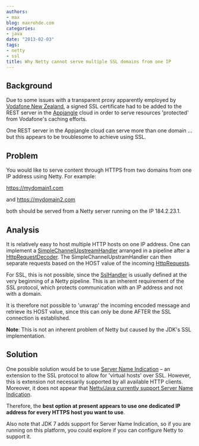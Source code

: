 ```yaml
---
authors:
- max
blog: maxrohde.com
categories:
- java
date: "2013-02-03"
tags:
- netty
- ssl
title: Why Netty cannot serve multiple SSL domains from one IP
---
```


## Background

Due to some issues with a transparent proxy apparently employed by [Vodafone New Zealand](http://community.vodafone.co.nz/t5/Landline-and-broadband/Transparent-Proxy/td-p/63810), a signed SSL certificate had to be added to the REST server in the [Appjangle](http://appjangle.com/) cloud in order to serve resources 'protected' from Vodafone's caching efforts.

One REST server in the Appjangle cloud can serve more than one domain … but this appears to be troublesome to achieve using SSL.

## Problem

You would like to serve content through HTTPS from two domains from one IP address using Netty. For example:

https://mydomain1.com

and https://mydomain2.com

both should be served from a Netty server running on the IP 184.2.23.1.

## Analysis

It is relatively easy to host multiple HTTP hosts on one IP address. One can implement a [SimpleChannelUpstreamHandler](http://docs.jboss.org/netty/3.2/api/org/jboss/netty/channel/SimpleChannelUpstreamHandler.html) arranged in a pipeline after a [HttpRequestDecoder](http://docs.jboss.org/netty/3.2/api/org/jboss/netty/handler/codec/http/HttpRequestDecoder.html). The SimpleChannelUpstramHandler can then separate requests based on the HOST value of the incoming [HttpRequests](http://docs.jboss.org/netty/3.2/api/org/jboss/netty/handler/codec/http/HttpRequest.html).

For SSL, this is not possible, since the [SslHandler](http://docs.jboss.org/netty/3.2/api/org/jboss/netty/handler/ssl/SslHandler.html) is usually defined at the very beginning of a Netty pipeline. This is an inherent requirement of the SSL protocol, which protects communication with an IP address and not with a domain.

It is therefore not possible to 'unwrap' the incoming encoded message and retrieve its HOST value, since this can only be done AFTER the SSL connection is established.

**Note**: This is not an inherent problem of Netty but caused by the JDK's SSL implementation.

## Solution

One possible solution would be to use [Server Name Indication](http://en.wikipedia.org/wiki/Server_Name_Indication) – an extension to the SSL protocol to allow for 'virtual hosts' over SSL. However, this is extension not necessarily supported by all available HTTP clients. Moreover, it does not appear that [Netty/Java currently support Server Name Indication](http://stackoverflow.com/questions/11573913/jboss-netty-support-for-sni-server-name-indication).

Therefore, the **best option at present appears to use one dedicated IP address for every HTTPS host you want to use**.

Also note that JDK 7 adds support for Server Name Indication, so if you are running on this platform, you could explore if you can configure Netty to support it.